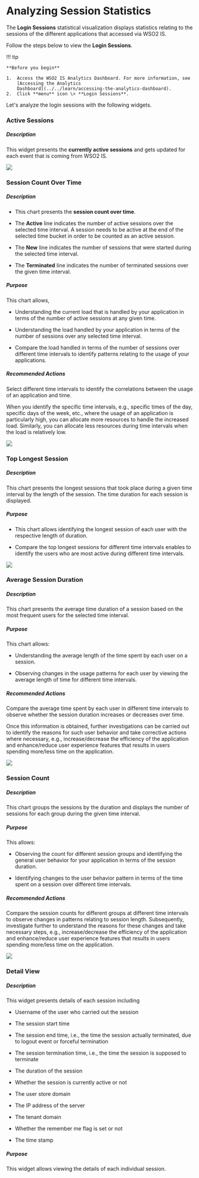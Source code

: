 # Analyzing Session Statistics

The **Login Sessions** statistical visualization displays statistics
relating to the sessions of the different applications that accessed via
WSO2 IS.

Follow the steps below to view the **Login Sessions**.

!!! tip
    
    **Before you begin**
    
    1.  Access the WSO2 IS Analytics Dashboard. For more information, see
        [Accessing the Analytics
        Dashboard](../../learn/accessing-the-analytics-dashboard).
    2.  Click **menu** icon \> **Login Sessions**.
    

Let's analyze the login sessions with the following widgets.

### Active Sessions

##### **Description**

This widget presents the **currently active sessions** and gets updated
for each event that is coming from WSO2 IS.

![]( ../assets/img/103329312/103329313.png)

  

  

### Session Count Over Time

##### Description

-   This chart presents the **session count over time**.
-   The **Active** line indicates the number of active sessions over the
    selected time interval. A session needs to be active at the end of
    the selected time bucket in order to be counted as an active
    session.
-   The **New** line indicates the number of sessions that were started
    during the selected time interval.

-   The **Terminated** line indicates the number of terminated sessions
    over the given time interval.

##### Purpose

This chart allows,

-   Understanding the current load that is handled by your application
    in terms of the number of active sessions at any given time.

-   Understanding the load handled by your application in terms of the
    number of sessions over any selected time interval.

-   Compare the load handled in terms of the number of sessions over
    different time intervals to identify patterns relating to the usage
    of your applications.

##### Recommended Actions

Select different time intervals to identify the correlations between the
usage of an application and time.

When you identify the specific time intervals, e.g., specific times of
the day, specific days of the week, etc., where the usage of an
application is particularly high, you can allocate more resources to
handle the increased load. Similarly, you can allocate less resources
during time intervals when the load is relatively low.

![]( ../assets/img/103329312/103329320.png)

### Top Longest Session

##### Description

This chart presents the longest sessions that took place during a given
time interval by the length of the session. The time duration for each
session is displayed.

##### Purpose

-   This chart allows identifying the longest session of each user with
    the respective length of duration.

-   Compare the top longest sessions for different time intervals
    enables to identify the users who are most active during different
    time intervals.

![]( ../assets/img/103329312/103329319.png)

### Average Session Duration

##### Description

This chart presents the average time duration of a session based on the
most frequent users for the selected time interval.

##### Purpose

This chart allows:

-   Understanding the average length of the time spent by each user on a
    session.

-   Observing changes in the usage patterns for each user by viewing the
    average length of time for different time intervals.

##### Recommended Actions

Compare the average time spent by each user in different time intervals
to observe whether the session duration increases or decreases over
time.

Once this information is obtained, further investigations can be carried
out to identify the reasons for such user behavior and take corrective
actions where necessary, e.g., increase/decrease the efficiency of the
application and enhance/reduce user experience features that results in
users spending more/less time on the application.

![]( ../assets/img/103329312/103329318.png)

### Session Count

##### Description

This chart groups the sessions by the duration and displays the number
of sessions for each group during the given time interval.

##### Purpose

This allows:

-   Observing the count for different session groups and identifying the
    general user behavior for your application in terms of the session
    duration.

-   Identifying changes to the user behavior pattern in terms of the
    time spent on a session over different time intervals.

##### Recommended Actions

Compare the session counts for different groups at different time
intervals to observe changes in patterns relating to session length.
Subsequently, investigate further to understand the reasons for these
changes and take necessary steps, e.g., increase/decrease the efficiency
of the application and enhance/reduce user experience features that
results in users spending more/less time on the application.

![]( ../assets/img/103329312/103329317.png)

### Detail View

##### Description

This widget presents details of each session including

-   Username of the user who carried out the session

-   The session start time

-   The session end time, i.e., the time the session actually
    terminated, due to logout event or forceful termination

-   The session termination time, i.e., the time the session is supposed
    to terminate

-   The duration of the session

-   Whether the session is currently active or not

-   The user store domain

-   The IP address of the server

-   The tenant domain

-   Whether the remember me flag is set or not

-   The time stamp

##### Purpose

This widget allows viewing the details of each individual session.
